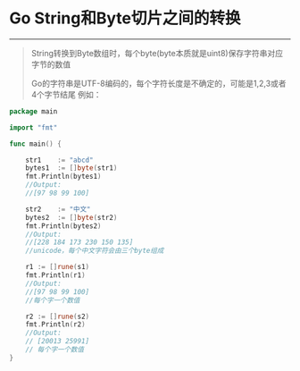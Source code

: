 # Go String和Byte切片之间的转换
***
> String转换到Byte数组时，每个byte(byte本质就是uint8)保存字符串对应字节的数值
> 
> Go的字符串是UTF-8编码的，每个字符长度是不确定的，可能是1,2,3或者4个字节结尾
> 例如：
>
```Go
package main

import "fmt"

func main() {

	str1    := "abcd"
	bytes1  := []byte(str1)
	fmt.Println(bytes1) 
	//Output:
	//[97 98 99 100]

	str2    := "中文"
	bytes2  := []byte(str2)
    fmt.Println(bytes2)
    //Output:
    //[228 184 173 230 150 135]
    //unicode，每个中文字符会由三个byte组成

    r1 := []rune(s1)
	fmt.Println(r1) 
	//Output:
	//[97 98 99 100]
	//每个字一个数值

	r2 := []rune(s2)
	fmt.Println(r2) 
	//Output:
	// [20013 25991]
	// 每个字一个数值
}
```